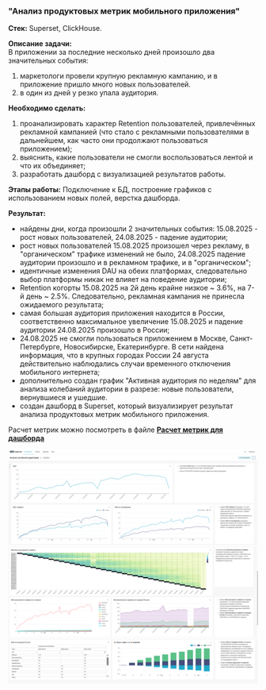 ### "Анализ продуктовых метрик мобильного приложения"   

**Стек:** Superset, ClickHouse.  

**Описание задачи:**  
В приложении за последние несколько дней произошло два значительных события:  
1. маркетологи провели крупную рекламную кампанию, и в приложение пришло много новых пользователей.
2. в один из дней у резко упала аудитория.

**Необходимо сделать:**  
1. проанализировать характер Retention пользователей, привлечённых рекламной кампанией (что стало с рекламными пользователями в дальнейшем, как часто они продолжают пользоваться приложением);
2. выяснить, какие пользователи не смогли воспользоваться лентой и что их объединяет;
3. разработать дашборд с визуализацией результатов работы.

**Этапы работы:**
Подключение к БД, построение графиков с использованием новых полей, верстка дашборда.  

**Результат:**  
- найдены дни, когда произошли 2 значительных события: 15.08.2025 - рост новых пользователей, 24.08.2025 - падение аудитории;  
- рост новых пользователей 15.08.2025 произошел через рекламу, в "органическом" трафике изменений не было, 24.08.2025 падение аудитории произошло и в рекламном трафике, и в "органическом";
- идентичные изменения DAU на обеих платформах, следовательно выбор платформы никак не влияет на поведение аудитории;
- Retention когорты 15.08.2025 на 2й день крайне низкое ~ 3.6%, на 7-й день ~ 2.5%. Следовательно, рекламная кампания не принесла ожидаемого результата;
- самая большая аудитория приложения находится в России, соответственно максимальное увеличение 15.08.2025 и падение аудитории 24.08.2025 произошло в России;
- 24.08.2025 не смогли пользоваться приложением в Москве, Санкт-Петербурге, Новосибирске, Екатеринбурге. В сети найдена информация, что в крупных городах России 24 августа действительно наблюдались случаи временного отключения мобильного интернета;
- дополнительно создан график "Активная аудитория по неделям" для анализа колебаний аудитории в разрезе: новые пользователи, вернувшиеся и ушедшие.
- создан дашборд в Superset, который визуализирует результат анализа продуктовых метрик мобильного приложения.

Расчет метрик можно посмотреть в файле **[Расчет метрик для дашборда](Расчет_метрик_для_дашборда.ipynb)**   

![скриншот](скриншот_дашборда_1.png)
![скриншот](скриншот_дашборда_2.png)
![скриншот](скриншот_дашборда_3.png)
